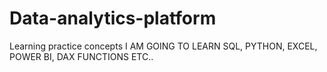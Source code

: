 # Data-analytics-platform
Learning practice concepts
I AM GOING TO LEARN 
SQL, PYTHON, EXCEL, POWER BI, DAX FUNCTIONS ETC..
